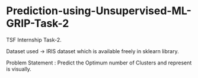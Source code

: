 # Prediction-using-Unsupervised-ML-GRIP-Task-2
TSF Internship Task-2.

Dataset used -> IRIS dataset which is available freely in sklearn library.

Problem Statement : Predict the Optimum number of Clusters and represent is visually.
